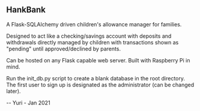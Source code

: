 ## HankBank
A Flask-SQLAlchemy driven children's allowance manager for families.

Designed to act like a checking/savings account with deposits and withdrawals directly managed by children with transactions shown as "pending" until approved/declined by parents.

Can be hosted on any Flask capable web server.  Built with Raspberry Pi in mind.

Run the init_db.py script to create a blank database in the root directory.  The first user to sign up is designated as the administrator (can be changed later).

-- Yuri - Jan 2021